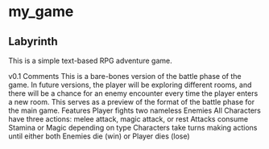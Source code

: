 my_game
=========

Labyrinth
---------

This is a simple text-based RPG adventure game.

v0.1
	Comments
		This is a bare-bones version of the battle phase of the game. In future versions, the player will be exploring different rooms, and there will be a chance for an enemy encounter every time the player enters a new room. This serves as a preview of the format of the battle phase for the main game.
	Features
		Player fights two nameless Enemies
		All Characters have three actions: melee attack, magic attack, or rest
		Attacks consume Stamina or Magic depending on type
		Characters take turns making actions until either both Enemies die (win) or Player dies (lose)
